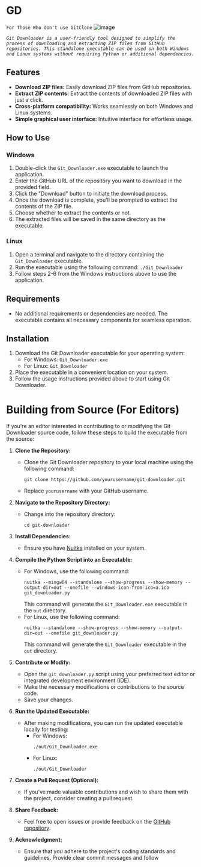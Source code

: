 # GD
`For Those Who don't use GitClone`
![image](https://github.com/0xAhmadYousuf/GD/assets/139548576/4516a55c-8ffe-4235-8ebd-82f6ecaebad2)

*`Git Downloader is a user-friendly tool designed to simplify the process of downloading and extracting ZIP files from GitHub repositories. This standalone executable can be used on both Windows and Linux systems without requiring Python or additional dependencies.`*

## Features

- **Download ZIP files:** Easily download ZIP files from GitHub repositories.
- **Extract ZIP contents:** Extract the contents of downloaded ZIP files with just a click.
- **Cross-platform compatibility:** Works seamlessly on both Windows and Linux systems.
- **Simple graphical user interface:** Intuitive interface for effortless usage.

## How to Use

### Windows

1. Double-click the `Git_Downloader.exe` executable to launch the application.
2. Enter the GitHub URL of the repository you want to download in the provided field.
3. Click the "Download" button to initiate the download process.
4. Once the download is complete, you'll be prompted to extract the contents of the ZIP file.
5. Choose whether to extract the contents or not.
6. The extracted files will be saved in the same directory as the executable.

### Linux

1. Open a terminal and navigate to the directory containing the `Git_Downloader` executable.
2. Run the executable using the following command: `./Git_Downloader`
3. Follow steps 2-6 from the Windows instructions above to use the application.

## Requirements

- No additional requirements or dependencies are needed. The executable contains all necessary components for seamless operation.

## Installation

1. Download the Git Downloader executable for your operating system:
   - For Windows: `Git_Downloader.exe`
   - For Linux: `Git_Downloader`
2. Place the executable in a convenient location on your system.
3. Follow the usage instructions provided above to start using Git Downloader.







# Building from Source (For Editors)

If you're an editor interested in contributing to or modifying the Git Downloader source code, follow these steps to build the executable from the source:

1. **Clone the Repository:**
   - Clone the Git Downloader repository to your local machine using the following command:
     ```
     git clone https://github.com/yourusername/git-downloader.git
     ```
   - Replace `yourusername` with your GitHub username.

2. **Navigate to the Repository Directory:**
   - Change into the repository directory:
     ```
     cd git-downloader
     ```

3. **Install Dependencies:**
   - Ensure you have [Nuitka](https://nuitka.net/) installed on your system.

4. **Compile the Python Script into an Executable:**
   - For Windows, use the following command:
     ```
     nuitka --mingw64 --standalone --show-progress --show-memory --output-dir=out --onefile --windows-icon-from-ico=a.ico git_downloader.py
     ```
     This command will generate the `Git_Downloader.exe` executable in the `out` directory.
   - For Linux, use the following command:
     ```
     nuitka --standalone --show-progress --show-memory --output-dir=out --onefile git_downloader.py
     ```
     This command will generate the `Git_Downloader` executable in the `out` directory.

5. **Contribute or Modify:**
   - Open the `git_downloader.py` script using your preferred text editor or integrated development environment (IDE).
   - Make the necessary modifications or contributions to the source code.
   - Save your changes.

6. **Run the Updated Executable:**
   - After making modifications, you can run the updated executable locally for testing:
     - For Windows:
       ```
       ./out/Git_Downloader.exe
       ```
     - For Linux:
       ```
       ./out/Git_Downloader
       ```
7. **Create a Pull Request (Optional):**
   - If you've made valuable contributions and wish to share them with the project, consider creating a pull request.
8. **Share Feedback:**
   - Feel free to open issues or provide feedback on the [GitHub repository](https://github.com/yourusername/git-downloader).
9. **Acknowledgment:**
   - Ensure that you adhere to the project's coding standards and guidelines. Provide clear commit messages and follow
